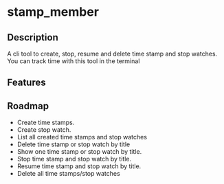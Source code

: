 # stamp_member

## Description

A cli tool to create, stop, resume and delete time stamp and stop watches.
You can track time with this tool in the terminal

## Features

## Roadmap
- Create time stamps.
- Create stop watch.
- List all created time stamps and stop watches
- Delete time stamp or stop watch by title
- Show one time stamp or stop watch by title.
- Stop time stamp and stop watch by title.
- Resume time stamp and stop watch by title.
- Delete all time stamps/stop watches

